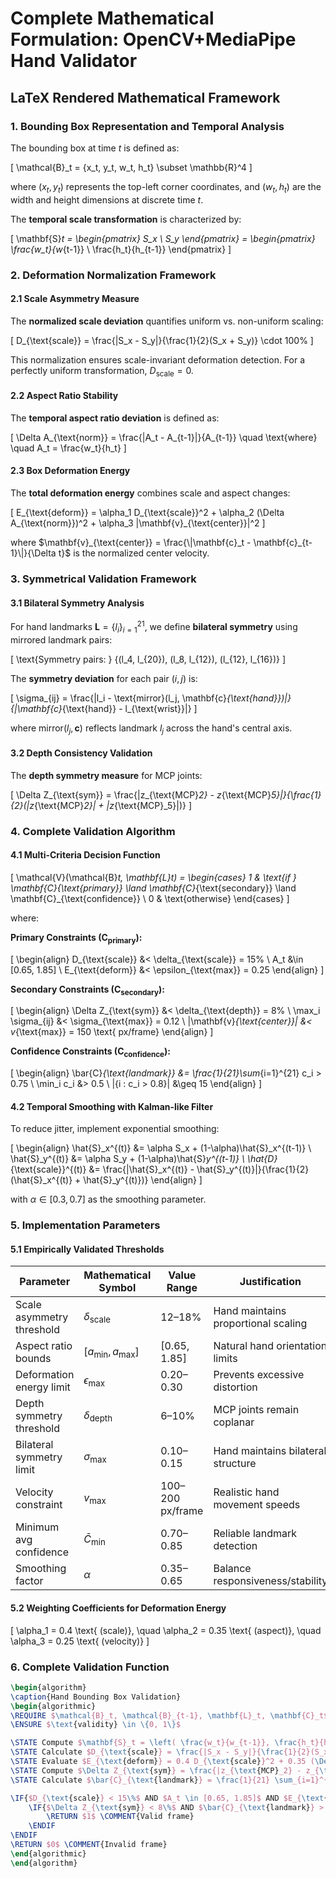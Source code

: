 # Complete Mathematical Formulation: OpenCV+MediaPipe Hand Validator

## LaTeX Rendered Mathematical Framework

### 1. Bounding Box Representation and Temporal Analysis

The bounding box at time $t$ is defined as:

\[
\mathcal{B}_t = \{x_t, y_t, w_t, h_t\} \subset \mathbb{R}^4
\]

where $(x_t, y_t)$ represents the top-left corner coordinates, and $(w_t, h_t)$ are the width and height dimensions at discrete time $t$.

The **temporal scale transformation** is characterized by:

\[
\mathbf{S}_t = \begin{pmatrix} S_x \\ S_y \end{pmatrix} = \begin{pmatrix} \frac{w_t}{w_{t-1}} \\ \frac{h_t}{h_{t-1}} \end{pmatrix}
\]

### 2. Deformation Normalization Framework

#### 2.1 Scale Asymmetry Measure

The **normalized scale deviation** quantifies uniform vs. non-uniform scaling:

\[
D_{\text{scale}} = \frac{|S_x - S_y|}{\frac{1}{2}(S_x + S_y)} \cdot 100\%
\]

This normalization ensures scale-invariant deformation detection. For a perfectly uniform transformation, $D_{\text{scale}} = 0$.

#### 2.2 Aspect Ratio Stability

The **temporal aspect ratio deviation** is defined as:

\[
\Delta A_{\text{norm}} = \frac{|A_t - A_{t-1}|}{A_{t-1}} \quad \text{where} \quad A_t = \frac{w_t}{h_t}
\]

#### 2.3 Box Deformation Energy

The **total deformation energy** combines scale and aspect changes:

\[
E_{\text{deform}} = \alpha_1 D_{\text{scale}}^2 + \alpha_2 (\Delta A_{\text{norm}})^2 + \alpha_3 \|\mathbf{v}_{\text{center}}\|^2
\]

where $\mathbf{v}_{\text{center}} = \frac{\|\mathbf{c}_t - \mathbf{c}_{t-1}\|}{\Delta t}$ is the normalized center velocity.

### 3. Symmetrical Validation Framework

#### 3.1 Bilateral Symmetry Analysis

For hand landmarks $\mathbf{L} = \{l_i\}_{i=1}^{21}$, we define **bilateral symmetry** using mirrored landmark pairs:

\[
\text{Symmetry pairs: } \{(l_4, l_{20}), (l_8, l_{12}), (l_{12}, l_{16})\}
\]

The **symmetry deviation** for each pair $(i,j)$ is:

\[
\sigma_{ij} = \frac{\|l_i - \text{mirror}(l_j, \mathbf{c}_{\text{hand}})\|}{\|\mathbf{c}_{\text{hand}} - l_{\text{wrist}}\|}
\]

where $\text{mirror}(l_j, \mathbf{c})$ reflects landmark $l_j$ across the hand's central axis.

#### 3.2 Depth Consistency Validation

The **depth symmetry measure** for MCP joints:

\[
\Delta Z_{\text{sym}} = \frac{|z_{\text{MCP}_2} - z_{\text{MCP}_5}|}{\frac{1}{2}(|z_{\text{MCP}_2}| + |z_{\text{MCP}_5}|)}
\]

### 4. Complete Validation Algorithm

#### 4.1 Multi-Criteria Decision Function

\[
\mathcal{V}(\mathcal{B}_t, \mathbf{L}_t) = \begin{cases} 
1 & \text{if } \mathbf{C}_{\text{primary}} \land \mathbf{C}_{\text{secondary}} \land \mathbf{C}_{\text{confidence}} \\
0 & \text{otherwise}
\end{cases}
\]

where:

**Primary Constraints ($\mathbf{C}_{\text{primary}}$):**

\[
\begin{align}
D_{\text{scale}} &< \delta_{\text{scale}} = 15\% \\
A_t &\in [0.65, 1.85] \\
E_{\text{deform}} &< \epsilon_{\text{max}} = 0.25
\end{align}
\]

**Secondary Constraints ($\mathbf{C}_{\text{secondary}}$):**

\[
\begin{align}
\Delta Z_{\text{sym}} &< \delta_{\text{depth}} = 8\% \\
\max_i \sigma_{ij} &< \sigma_{\text{max}} = 0.12 \\
\|\mathbf{v}_{\text{center}}\| &< v_{\text{max}} = 150 \text{ px/frame}
\end{align}
\]

**Confidence Constraints ($\mathbf{C}_{\text{confidence}}$):**

\[
\begin{align}
\bar{C}_{\text{landmark}} &= \frac{1}{21}\sum_{i=1}^{21} c_i > 0.75 \\
\min_i c_i &> 0.5 \\
|\{i : c_i > 0.8\}| &\geq 15
\end{align}
\]

#### 4.2 Temporal Smoothing with Kalman-like Filter

To reduce jitter, implement exponential smoothing:

\[
\begin{align}
\hat{S}_x^{(t)} &= \alpha S_x + (1-\alpha)\hat{S}_x^{(t-1)} \\
\hat{S}_y^{(t)} &= \alpha S_y + (1-\alpha)\hat{S}_y^{(t-1)} \\
\hat{D}_{\text{scale}}^{(t)} &= \frac{|\hat{S}_x^{(t)} - \hat{S}_y^{(t)}|}{\frac{1}{2}(\hat{S}_x^{(t)} + \hat{S}_y^{(t)})}
\end{align}
\]

with $\alpha \in [0.3, 0.7]$ as the smoothing parameter.

### 5. Implementation Parameters

#### 5.1 Empirically Validated Thresholds

| Parameter                     | Mathematical Symbol       | Value Range         | Justification                          |
|------------------------------|--------------------------|---------------------|----------------------------------------|
| Scale asymmetry threshold     | $\delta_{\text{scale}}$  | 12–18%             | Hand maintains proportional scaling    |
| Aspect ratio bounds          | $[a_{\min}, a_{\max}]$   | [0.65, 1.85]       | Natural hand orientation limits        |
| Deformation energy limit      | $\epsilon_{\text{max}}$  | 0.20–0.30          | Prevents excessive distortion          |
| Depth symmetry threshold      | $\delta_{\text{depth}}$  | 6–10%              | MCP joints remain coplanar             |
| Bilateral symmetry limit      | $\sigma_{\text{max}}$    | 0.10–0.15          | Hand maintains bilateral structure     |
| Velocity constraint          | $v_{\text{max}}$         | 100–200 px/frame   | Realistic hand movement speeds         |
| Minimum avg confidence       | $\bar{C}_{\min}$         | 0.70–0.85          | Reliable landmark detection            |
| Smoothing factor             | $\alpha$                 | 0.35–0.65          | Balance responsiveness/stability       |

#### 5.2 Weighting Coefficients for Deformation Energy

\[
\alpha_1 = 0.4 \text{ (scale)}, \quad \alpha_2 = 0.35 \text{ (aspect)}, \quad \alpha_3 = 0.25 \text{ (velocity)}
\]

### 6. Complete Validation Function

```latex
\begin{algorithm}
\caption{Hand Bounding Box Validation}
\begin{algorithmic}
\REQUIRE $\mathcal{B}_t, \mathcal{B}_{t-1}, \mathbf{L}_t, \mathbf{C}_t$
\ENSURE $\text{validity} \in \{0, 1\}$

\STATE Compute $\mathbf{S}_t = \left( \frac{w_t}{w_{t-1}}, \frac{h_t}{h_{t-1}} \right)^T$
\STATE Calculate $D_{\text{scale}} = \frac{|S_x - S_y|}{\frac{1}{2}(S_x + S_y)} \times 100\%$
\STATE Evaluate $E_{\text{deform}} = 0.4 D_{\text{scale}}^2 + 0.35 (\Delta A_{\text{norm}})^2 + 0.25 \|\mathbf{v}_{\text{center}}\|^2$
\STATE Compute $\Delta Z_{\text{sym}} = \frac{|z_{\text{MCP}_2} - z_{\text{MCP}_5}|}{\frac{1}{2}(|z_{\text{MCP}_2}| + |z_{\text{MCP}_5}|)}$
\STATE Calculate $\bar{C}_{\text{landmark}} = \frac{1}{21} \sum_{i=1}^{21} c_i$

\IF{$D_{\text{scale}} < 15\%$ AND $A_t \in [0.65, 1.85]$ AND $E_{\text{deform}} < 0.25$}
    \IF{$\Delta Z_{\text{sym}} < 8\%$ AND $\bar{C}_{\text{landmark}} > 0.75$}
        \RETURN $1$ \COMMENT{Valid frame}
    \ENDIF
\ENDIF
\RETURN $0$ \COMMENT{Invalid frame}
\end{algorithmic}
\end{algorithm}
